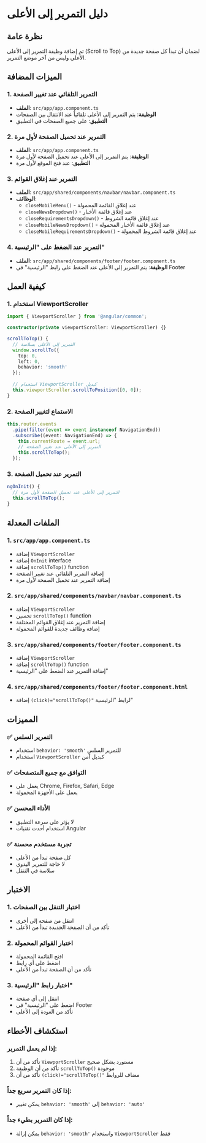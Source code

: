 # دليل التمرير إلى الأعلى

## نظرة عامة
تم إضافة وظيفة التمرير إلى الأعلى (Scroll to Top) لضمان أن تبدأ كل صفحة جديدة من الأعلى وليس من آخر موضع التمرير.

## الميزات المضافة

### 1. التمرير التلقائي عند تغيير الصفحة
- **الملف**: `src/app/app.component.ts`
- **الوظيفة**: يتم التمرير إلى الأعلى تلقائياً عند الانتقال بين الصفحات
- **التطبيق**: على جميع الصفحات في التطبيق

### 2. التمرير عند تحميل الصفحة لأول مرة
- **الملف**: `src/app/app.component.ts`
- **الوظيفة**: يتم التمرير إلى الأعلى عند تحميل الصفحة لأول مرة
- **التطبيق**: عند فتح الموقع لأول مرة

### 3. التمرير عند إغلاق القوائم
- **الملف**: `src/app/shared/components/navbar/navbar.component.ts`
- **الوظائف**:
  - `closeMobileMenu()` - عند إغلاق القائمة المحمولة
  - `closeNewsDropdown()` - عند إغلاق قائمة الأخبار
  - `closeRequirementsDropdown()` - عند إغلاق قائمة الشروط
  - `closeMobileNewsDropdown()` - عند إغلاق قائمة الأخبار المحمولة
  - `closeMobileRequirementsDropdown()` - عند إغلاق قائمة الشروط المحمولة

### 4. التمرير عند الضغط على "الرئيسية"
- **الملف**: `src/app/shared/components/footer/footer.component.ts`
- **الوظيفة**: يتم التمرير إلى الأعلى عند الضغط على رابط "الرئيسية" في Footer

## كيفية العمل

### 1. استخدام ViewportScroller
```typescript
import { ViewportScroller } from '@angular/common';

constructor(private viewportScroller: ViewportScroller) {}

scrollToTop() {
  // التمرير إلى الأعلى بسلاسة
  window.scrollTo({
    top: 0,
    left: 0,
    behavior: 'smooth'
  });
  
  // استخدام ViewportScroller كبديل
  this.viewportScroller.scrollToPosition([0, 0]);
}
```

### 2. الاستماع لتغيير الصفحة
```typescript
this.router.events
  .pipe(filter(event => event instanceof NavigationEnd))
  .subscribe((event: NavigationEnd) => {
    this.currentRoute = event.url;
    // التمرير إلى الأعلى عند تغيير الصفحة
    this.scrollToTop();
  });
```

### 3. التمرير عند تحميل الصفحة
```typescript
ngOnInit() {
  // التمرير إلى الأعلى عند تحميل الصفحة لأول مرة
  this.scrollToTop();
}
```

## الملفات المعدلة

### 1. `src/app/app.component.ts`
- إضافة `ViewportScroller`
- إضافة `OnInit` interface
- إضافة `scrollToTop()` function
- إضافة التمرير التلقائي عند تغيير الصفحة
- إضافة التمرير عند تحميل الصفحة لأول مرة

### 2. `src/app/shared/components/navbar/navbar.component.ts`
- إضافة `ViewportScroller`
- تحسين `scrollToTop()` function
- إضافة التمرير عند إغلاق القوائم المختلفة
- إضافة وظائف جديدة للقوائم المحمولة

### 3. `src/app/shared/components/footer/footer.component.ts`
- إضافة `ViewportScroller`
- إضافة `scrollToTop()` function
- إضافة التمرير عند الضغط على "الرئيسية"

### 4. `src/app/shared/components/footer/footer.component.html`
- إضافة `(click)="scrollToTop()"` لرابط "الرئيسية"

## المميزات

### ✅ **التمرير السلس**
- استخدام `behavior: 'smooth'` للتمرير السلس
- استخدام `ViewportScroller` كبديل آمن

### ✅ **التوافق مع جميع المتصفحات**
- يعمل على Chrome, Firefox, Safari, Edge
- يعمل على الأجهزة المحمولة

### ✅ **الأداء المحسن**
- لا يؤثر على سرعة التطبيق
- استخدام أحدث تقنيات Angular

### ✅ **تجربة مستخدم محسنة**
- كل صفحة تبدأ من الأعلى
- لا حاجة للتمرير اليدوي
- سلاسة في التنقل

## الاختبار

### 1. اختبار التنقل بين الصفحات
- انتقل من صفحة إلى أخرى
- تأكد من أن الصفحة الجديدة تبدأ من الأعلى

### 2. اختبار القوائم المحمولة
- افتح القائمة المحمولة
- اضغط على أي رابط
- تأكد من أن الصفحة تبدأ من الأعلى

### 3. اختبار رابط "الرئيسية"
- انتقل إلى أي صفحة
- اضغط على "الرئيسية" في Footer
- تأكد من العودة إلى الأعلى

## استكشاف الأخطاء

### إذا لم يعمل التمرير:
1. تأكد من أن `ViewportScroller` مستورد بشكل صحيح
2. تأكد من أن الوظيفة `scrollToTop()` موجودة
3. تأكد من أن `(click)="scrollToTop()"` مضاف للروابط

### إذا كان التمرير سريع جداً:
- يمكن تغيير `behavior: 'smooth'` إلى `behavior: 'auto'`

### إذا كان التمرير بطيء جداً:
- يمكن إزالة `behavior: 'smooth'` واستخدام `ViewportScroller` فقط









